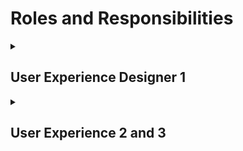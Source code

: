 # Roles and Responsibilities

<details>
<summary><h2>User Experience Designer 1</h2></summary>
A UX Designer I is an entry-level professional in the field of user-centered design, focused on creating digital experiences that are intuitive, visually appealing, and aligned with user needs. Working under the guidance of more experienced designers or team leads, a UX Designer I contributes to the design process, from initial concepts to the final product. This role involves collaborating with cross-functional teams, including researchers, developers, and other stakeholders, to translate user insights into effective and engaging user interfaces.

These are general guidelines, and the specific responsibilities may vary based on the organization and the unique requirements of the role. Additionally, a UX Designer I may gradually take on more responsibilities as they gain experience and expertise.

### Responsibilities

#### User Research:
- [ ] Conduct user interviews, surveys, and usability testing to gather insights.
- [ ] Analyze and interpret user feedback to inform design decisions.

#### Information Architecture:
- [ ] Develop site maps, user flows, and wireframes to define the structure and organization of digital products.
- [ ] Ensure information is presented in a clear and intuitive manner.

#### Interaction Design:
- [ ] Create interactive prototypes to demonstrate and test design concepts.
- [ ] Define and design user interactions and workflows.

#### Visual Design:
- [ ] Develop visual design elements such as color schemes, typography, and iconography.
- [ ] Ensure consistency in visual elements across the product.

#### Collaboration:
- [ ] Work closely with cross-functional teams, including product managers, developers, and other designers.
- [ ] Participate in design reviews and provide constructive feedback.

#### Usability Testing:
- [ ] Plan and conduct usability testing sessions to evaluate design effectiveness.
- [ ] Iterate on designs based on usability testing feedback.

#### Accessibility:
- [ ] Ensure designs comply with accessibility standards and principles.
- [ ] Advocate for inclusive design practices.

#### Prototyping:
- [ ] Develop interactive prototypes using tools such as Sketch, Figma, or Adobe XD.
- [ ] Iterate on prototypes based on feedback and testing results.

#### User Persona Development:
- [ ] Create user personas to represent the target audience and guide design decisions.
- [ ] Consider user needs and goals throughout the design process.

#### Documentation:
- [ ] Prepare and maintain design documentation, including design specifications and guidelines.
- [ ] Communicate design decisions and rationale effectively.

#### Stay Updated on Industry Trends:
- [ ] Stay informed about the latest UX design trends, tools, and methodologies.
- [ ] Continuously improve skills and apply new knowledge to projects.

#### Problem Solving:
- [ ] Identify design challenges and propose creative solutions.
- [ ] Work collaboratively to find optimal solutions to design problems.
</details>

<details>
<summary><h2>User Experience 2 and 3</h2></summary>

A UX Designer II is an experienced professional in the field of UX design, possessing a higher level of expertise and responsibility compared to a junior or entry-level designer. This role typically involves a combination of strategic thinking, leadership, and hands-on design work. A UX Designer II is responsible for creating and enhancing digital products that provide an optimal user experience, aligning with both user needs and business objectives.

These responsibilities are indicative and may vary based on the specific needs of the organization. Always refer to the job description provided by the employer for the most accurate and detailed expectations for a UX Designer II position.

### Responsibilities

#### User Research and Analysis:
- [ ] Lead and conduct user research activities, including interviews, surveys, and usability testing.
- [ ] Analyze and synthesize research findings to inform design decisions.

#### Information Architecture and Interaction Design:
- [ ] Develop complex information architecture, user flows, and wireframes for digital products.
- [ ] Design and refine user interactions and workflows based on user feedback and usability testing.

#### Visual Design Leadership:
- [ ] Lead the development of visual design elements, including color schemes, typography, and iconography.
- [ ] Ensure a cohesive and visually appealing design language across the product.

#### Prototyping and High-Fidelity Mockups:
- [ ] Create interactive prototypes and high-fidelity mockups to demonstrate design concepts.
- [ ] Collaborate with development teams to ensure the feasibility of design implementations.

#### Design System Contribution:
- [ ] Contribute to the development and maintenance of a design system.
- [ ] Ensure consistency and scalability of design elements across the product.

#### Collaboration and Cross-Functional Communication:
- [ ] Collaborate effectively with cross-functional teams, including product managers, developers, and other designers.
- [ ] Communicate design decisions and rationale to stakeholders.

#### Usability Testing and Iteration:
- [ ] Plan and lead usability testing sessions to evaluate designs.
- [ ] Iterate on designs based on user feedback and testing results.

#### Accessibility and Inclusive Design:
- [ ] Ensure designs comply with accessibility standards and advocate for inclusive design practices.
- [ ] Educate team members on the importance of accessibility in design.

#### User Persona Refinement:
- [ ] Refine and update user personas based on ongoing research and feedback.
- [ ] Use personas to guide design decisions and ensure a user-centered approach.

#### Design Leadership:
- [ ] Provide design leadership within the team, mentoring junior designers and collaborating with other design leaders.
- [ ] Contribute to the development of design processes and methodologies.

#### Strategic Design Thinking:
- [ ] Apply strategic design thinking to align design decisions with overall product and business goals.
- [ ] Participate in discussions about the long-term vision for the product.

#### Continuous Learning and Professional Development:
- [ ] Stay updated on the latest trends, tools, and methodologies in UX design.
- [ ] Proactively seek opportunities for professional development and skill enhancement.

</details>